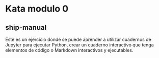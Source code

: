 # Kata modulo 0
## ship-manual

Este es un ejercicio donde se puede aprender a utilizar cuadernos de Jupyter para ejecutar Python,
crear un cuaderno interactivo que tenga elementos de código o Markdown interactivos y ejecutables.

